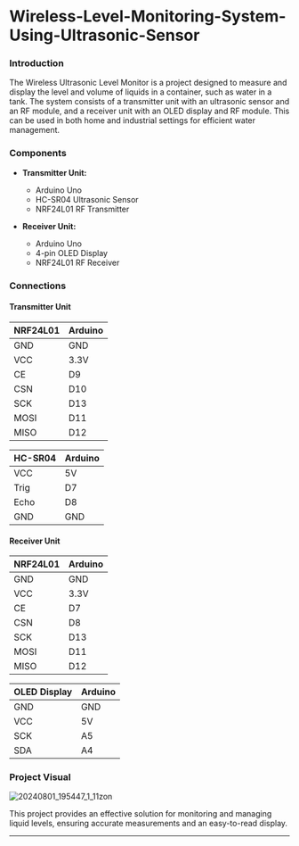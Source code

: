 # Wireless-Level-Monitoring-System-Using-Ultrasonic-Sensor


### Introduction
The Wireless Ultrasonic Level Monitor is a project designed to measure and display the level and volume of liquids in a container, such as water in a tank. The system consists of a transmitter unit with an ultrasonic sensor and an RF module, and a receiver unit with an OLED display and RF module. This can be used in both home and industrial settings for efficient water management.

### Components
- **Transmitter Unit:**
  - Arduino Uno
  - HC-SR04 Ultrasonic Sensor
  - NRF24L01 RF Transmitter

- **Receiver Unit:**
  - Arduino Uno
  - 4-pin OLED Display
  - NRF24L01 RF Receiver

### Connections

#### Transmitter Unit

| NRF24L01     | Arduino |
|--------------|---------|
| GND          | GND     |
| VCC          | 3.3V    |
| CE           | D9      |
| CSN          | D10     |
| SCK          | D13     |
| MOSI         | D11     |
| MISO         | D12     |

| HC-SR04      | Arduino |
|--------------|---------|
| VCC          | 5V      |
| Trig         | D7      |
| Echo         | D8      |
| GND          | GND     |

#### Receiver Unit

| NRF24L01     | Arduino |
|--------------|---------|
| GND          | GND     |
| VCC          | 3.3V    |
| CE           | D7      |
| CSN          | D8      |
| SCK          | D13     |
| MOSI         | D11     |
| MISO         | D12     |

| OLED Display | Arduino |
|--------------|---------|
| GND          | GND     |
| VCC          | 5V      |
| SCK          | A5      |
| SDA          | A4      |


### Project Visual
![20240801_195447_1_11zon](https://github.com/user-attachments/assets/b1595127-d6eb-48a3-9089-3735b61a3bc4)


This project provides an effective solution for monitoring and managing liquid levels, ensuring accurate measurements and an easy-to-read display.

---
